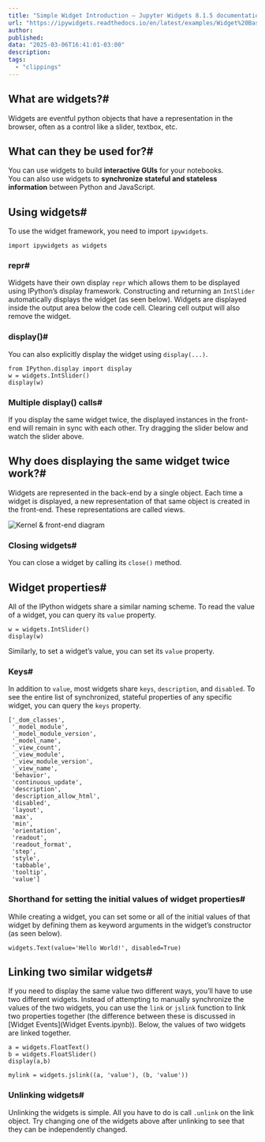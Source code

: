 ```yaml
---
title: "Simple Widget Introduction — Jupyter Widgets 8.1.5 documentation"
url: "https://ipywidgets.readthedocs.io/en/latest/examples/Widget%20Basics.html"
author:
published:
data: "2025-03-06T16:41:01-03:00"
description:
tags:
  - "clippings"
---
```

## What are widgets?#

Widgets are eventful python objects that have a representation in the browser, often as a control like a slider, textbox, etc.

## What can they be used for?#

You can use widgets to build **interactive GUIs** for your notebooks.  
You can also use widgets to **synchronize stateful and stateless information** between Python and JavaScript.

## Using widgets#

To use the widget framework, you need to import `ipywidgets`.

```
import ipywidgets as widgets
```

### repr#

Widgets have their own display `repr` which allows them to be displayed using IPython’s display framework. Constructing and returning an `IntSlider` automatically displays the widget (as seen below). Widgets are displayed inside the output area below the code cell. Clearing cell output will also remove the widget.

### display()#

You can also explicitly display the widget using `display(...)`.

```
from IPython.display import display
w = widgets.IntSlider()
display(w)
```

### Multiple display() calls#

If you display the same widget twice, the displayed instances in the front-end will remain in sync with each other. Try dragging the slider below and watch the slider above.

## Why does displaying the same widget twice work?#

Widgets are represented in the back-end by a single object. Each time a widget is displayed, a new representation of that same object is created in the front-end. These representations are called views.

![Kernel & front-end diagram](https://ipywidgets.readthedocs.io/en/latest/_images/WidgetModelView.png)

### Closing widgets#

You can close a widget by calling its `close()` method.

## Widget properties#

All of the IPython widgets share a similar naming scheme. To read the value of a widget, you can query its `value` property.

```
w = widgets.IntSlider()
display(w)
```

Similarly, to set a widget’s value, you can set its `value` property.

### Keys#

In addition to `value`, most widgets share `keys`, `description`, and `disabled`. To see the entire list of synchronized, stateful properties of any specific widget, you can query the `keys` property.

```
['_dom_classes',
 '_model_module',
 '_model_module_version',
 '_model_name',
 '_view_count',
 '_view_module',
 '_view_module_version',
 '_view_name',
 'behavior',
 'continuous_update',
 'description',
 'description_allow_html',
 'disabled',
 'layout',
 'max',
 'min',
 'orientation',
 'readout',
 'readout_format',
 'step',
 'style',
 'tabbable',
 'tooltip',
 'value']
```

### Shorthand for setting the initial values of widget properties#

While creating a widget, you can set some or all of the initial values of that widget by defining them as keyword arguments in the widget’s constructor (as seen below).

```
widgets.Text(value='Hello World!', disabled=True)
```

## Linking two similar widgets#

If you need to display the same value two different ways, you’ll have to use two different widgets. Instead of attempting to manually synchronize the values of the two widgets, you can use the `link` or `jslink` function to link two properties together (the difference between these is discussed in \[Widget Events\](Widget Events.ipynb)). Below, the values of two widgets are linked together.

```
a = widgets.FloatText()
b = widgets.FloatSlider()
display(a,b)

mylink = widgets.jslink((a, 'value'), (b, 'value'))
```

### Unlinking widgets#

Unlinking the widgets is simple. All you have to do is call `.unlink` on the link object. Try changing one of the widgets above after unlinking to see that they can be independently changed.